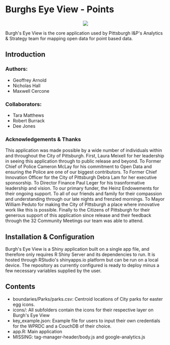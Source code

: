 # Burghs Eye View - Points
<p align="center"><img src="http://apps.pittsburghpa.gov/cis/burgh-seye-icon.png"></p>
Burgh's Eye View is the core application used by Pittsburgh I&P's Analytics & Strategy team for mapping open data for point based data.

## Introduction 

### Authors: 
* Geoffrey Arnold
* Nicholas Hall
* Maxwell Cercone
  
### Collaborators:
* Tara Matthews
* Robert Burrack
* Dee Jones
  
### Acknowledgements & Thanks
This application was made possible by a wide number of individuals within and throughout the City of Pittsburgh. First, Laura Meixell for her leadership in seeing this application through to public release and beyond. To Former Chief of Police Cameron McLay for his commitment to Open Data and ensuring the Police are one of our biggest contributors. To Former Chief Innovation Officer for the City of Pittsburgh Debra Lam for her executive sponsorship. To Director Finance Paul Leger for his trasnformative leadership and vision. To our primary funder, the Heinz Endowements for their ongoing support. To all of our friends and family for their compassion and understanding through our late nights and frenzied mornings. To Mayor William Peduto for making the City of Pittsburgh a place where innovative work like this is possible. Finally to the Citizens of Pittsburgh for their generous support of this application since release and their feedback through the 32 Community Meetings our team was able to attend.
  
## Installation & Configuration
Burgh's Eye View is a Shiny application built on a single app file, and therefore only requires R Shiny Server and its dependencies to run. It is hosted through RStudio's shinyapps.io platform but can be run on a local device. The repository as currently configured is ready to deploy minus a few necessary variables supplied by the user.

## Contents
* boundaries/Parks/parks.csv: Centroid locations of City parks for easter egg icons.
* icons/: All subfolders contain the icons for their respective layer on Burgh's Eye View
* key_example.json: Example file for users to input their own credentials for the WPRDC and a CouchDB of their choice.
* app.R: Main application
* MISSING: tag-manager-header/body.js and google-analytics.js
